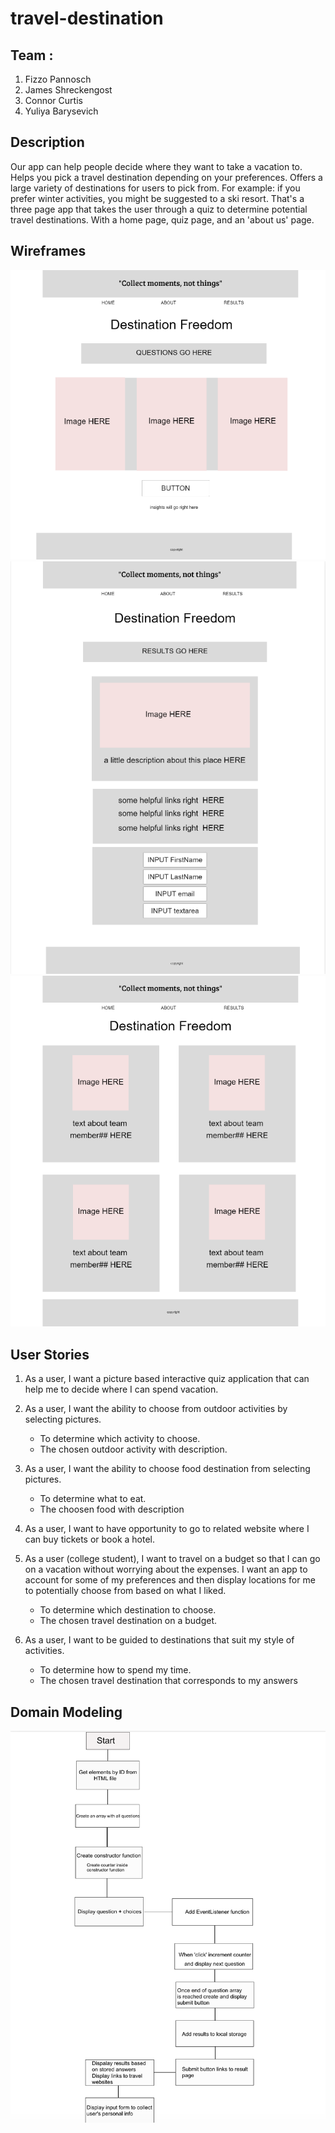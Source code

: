 # travel-destination

## Team :
1. Fizzo Pannosch 
2. James Shreckengost
3. Connor Curtis
4. Yuliya Barysevich 

## Description 

Our app can help people decide where they want to take a vacation to.
Helps you pick a travel destination depending on your preferences. Offers a large variety of destinations for users to pick from. For example: if you prefer winter activities, you might be suggested to a ski resort.
That's a three page app that takes the user through a quiz to determine potential travel destinations. With a home page, quiz page, and an 'about us' page.

## Wireframes 

![MainPage](img/wireframe.png)
![Result Page](img/wireframe2.png)
![About Us Page](img/wireframe3.png)


## User Stories

1. As a user, I want a picture based interactive quiz application that can help me to decide where I can spend vacation.

2. As a user, I want the ability to choose from outdoor activities by selecting pictures.
    - To determine which activity to choose.
    - The chosen outdoor activity with description.

3. As a user, I want the ability to choose food destination from selecting pictures.
    - To determine what to eat.
    - The choosen food with description

4. As a user, I want to have opportunity to go to related website where I can buy tickets or book a hotel.

5. As a user (college student), I want to travel on a budget so that I can go on a vacation without worrying about the expenses. I want an app to account for some of my preferences and then display locations for me to potentially choose from based on what I liked.
    - To determine which destination to choose.
    - The chosen travel destination on a budget. 

6. As a user, I want to be guided to destinations that suit my style of activities.
    - To determine how to spend my time.
    - The chosen travel destination that corresponds to my answers  

## Domain Modeling 

![Domain Modeling](img/Domain.png)